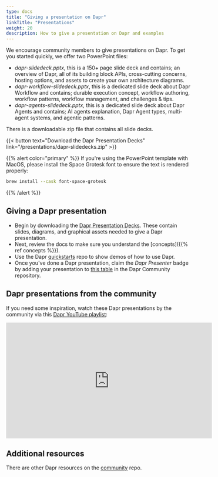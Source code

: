 ```yaml
---
type: docs
title: "Giving a presentation on Dapr"
linkTitle: "Presentations"
weight: 20
description: How to give a presentation on Dapr and examples
---
```


We encourage community members to give presentations on Dapr. To get you started quickly, we offer two PowerPoint files:

- *dapr-slidedeck.pptx*, this is a 150+ page slide deck and contains; an overview of Dapr, all of its building block APIs, cross-cutting concerns, hosting options, and assets to create your own architecture diagrams.
- *dapr-workflow-slidedeck.pptx*, this is a dedicated slide deck about Dapr Workflow and contains; durable execution concept, workflow authoring, workflow patterns, workflow management, and challenges & tips.
- *dapr-agents-slidedeck.pptx*, this is a dedicated slide deck about Dapr Agents and contains; AI agents explanation, Dapr Agent types, multi-agent systems, and agentic patterns.

There is a downloadable zip file that contains all slide decks.

{{< button text="Download the Dapr Presentation Decks" link="/presentations/dapr-slidedecks.zip" >}}

{{% alert color="primary" %}}
If you're using the PowerPoint template with MacOS, please install the Space Grotesk font to ensure the text is rendered properly:
```sh
brew install --cask font-space-grotesk
```
{{% /alert %}}

## Giving a Dapr presentation

- Begin by downloading the [Dapr Presentation Decks](/presentations/dapr-slidedecks.zip). These contain slides, diagrams, and graphical assets needed to give a Dapr presentation.
- Next, review the docs to make sure you understand the [concepts]({{% ref concepts %}}).
- Use the Dapr [quickstarts](https://github.com/dapr/quickstarts) repo to show demos of how to use Dapr.
- Once you've done a Dapr presentation, claim the *Dapr Presenter* badge by adding your presentation to [this table](https://github.com/dapr/community/tree/master/presentations) in the Dapr Community repository.

## Dapr presentations from the community

If you need some inspiration, watch these Dapr presentations by the community via this [Dapr YouTube playlist](https://youtube.com/playlist?list=PLcip_LgkYwztNWGLdO6yROA3zKl-uUu7h&si=dLMS2CPPyMsfl-QQ):

<iframe width="560" height="315" src="https://www.youtube.com/embed/videoseries?si=0atWXnp3ikvuqao7&amp;list=PLcip_LgkYwztNWGLdO6yROA3zKl-uUu7h" title="YouTube video player" frameborder="0" allow="accelerometer; autoplay; clipboard-write; encrypted-media; gyroscope; picture-in-picture; web-share" referrerpolicy="strict-origin-when-cross-origin" allowfullscreen></iframe>

## Additional resources

There are other Dapr resources on the [community](https://github.com/dapr/community) repo.